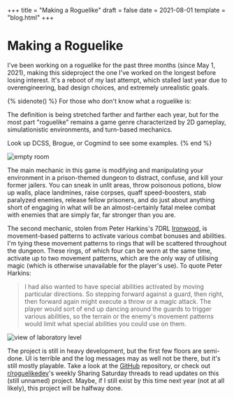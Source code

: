 +++
title = "Making a Roguelike"
draft = false
date = 2021-08-01
template = "blog.html"
+++

# Making a Roguelike

I've been working on a roguelike for the past three months (since May 1,
2021), making this sideproject the one I've worked on the longest before
losing interest. It's a reboot of my last attempt, which stalled last year
due to overengineering, bad design choices, and extremely unrealistic
goals.

{% sidenote() %}
For those who don't know what a roguelike is:

The definition is being stretched farther and farther each year, but for the
most part "roguelike" remains a game genre characterized by 2D gameplay,
simulationistic environments, and turn-based mechanics.

Look up DCSS, Brogue, or Cogmind to see some examples.
{% end %}

![empty room](//tilde.team/~kiedtl/images/rl/jul16-mapgen-lit.png)
<br>

The main mechanic in this game is modifying and manipulating your
environment in a prison-themed dungeon to distract, confuse, and kill your
former jailers. You can sneak in unlit areas, throw poisonous potions, blow
up walls, place landmines, raise corpses, quaff speed-boosters, stab
paralyzed enemies, release fellow prisoners, and do just about anything
short of engaging in what will be an almost-certainly fatal melee combat
with enemies that are simply far, far stronger than you are.

The second mechanic, stolen from Peter Harkins's 7DRL
[Ironwood](https://push.cx/2014/ironwood-a-roguelike-game-in-7-days), is
movement-based patterns to activate various combat bonuses and abilities.
I'm tying these movement patterns to rings that will be scattered throughout
the dungeon. These rings, of which four can be worn at the same time,
activate up to two movement patterns, which are the only way of utilising
magic (which is otherwise unavailable for the player's use). To quote Peter
Harkins:

> I had also wanted to have special abilities activated by moving
> particular directions. So stepping forward against a guard, then right,
> then forward again might execute a throw or a magic attack. The player
> would sort of end up dancing around the guards to trigger various
> abilities, so the terrain or the enemy's movement patterns would limit
> what special abilities you could use on them.

![view of laboratory level](//tilde.team/~kiedtl/images/rl/jul30-lab-view.png)
<br>

The project is still in heavy development, but the first few floors are
semi-done. UI is terrible and the log messages may as well not be there,
but it's still mostly playable. Take a look at the
[GitHub](https://github.com/kiedtl/roguelike) repository, or check out
[r/roguelikedev](https://old.reddit.com/r/roguelikedev)'s weekly Sharing
Saturday threads to read updates on this (still unnamed) project. Maybe, if
I still exist by this time next year (not at all likely), this project
will be halfway done.
